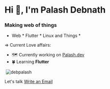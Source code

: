

<h1>Hi 👋, I'm Palash Debnath</h1>
<h3>Making web of things</h3>

* Web * Flutter * Linux and Things *

=> Current Love affairs:

* 🗺️ Currently working on <a href="https://palash.dev">Palash.dev</a>
* 🍀 Learning **Flutter**

<p>&nbsp;<img align="center" src="https://github-readme-stats.vercel.app/api?username=debpalash&show_icons=true&locale=en" alt="debpalash" /></p>

Let's talk <a href="mailto:hi@palash.dev">Write an Email</a>
